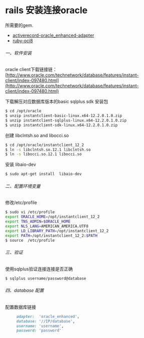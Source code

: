# rails 安装连接oracle


所需要的gem.

  - [activerecord-oracle_enhanced-adapter](https://github.com/rsim/oracle-enhanced)
  - [ruby-oci8](https://github.com/kubo/ruby-oci8)


###### 一、软件安装
oracle client下载链接链：
[http://www.oracle.com/technetwork/database/features/instant-client/index-097480.html](http://www.oracle.com/technetwork/database/features/instant-client/index-097480.html)


下载解压对应数据库版本的basic sqlplus sdk 安装包

```sh
$ cd /opt/oracle	
$ unzip instantclient-basic-linux.x64-12.2.0.1.0.zip
$ unzip instantclient-sqlplus-linux.x64-12.2.0.1.0.zip
$ unzip instantclient-sdk-linux.x64-12.2.0.1.0.zip
```

创建 libclntsh.so and libocci.so

```sh
$ cd /opt/oracle/instantclient_12_2
$ ln -s libclntsh.so.12.1 libclntsh.so
$ ln -s libocci.so.12.1 libocci.so
```
安装 libaio-dev
```sh
$ sudo apt-get install  libaio-dev
```

###### 二、配置环境变量
修改/etc/profile
```sh
$ sudo vi /etc/profile
export ORACLE_HOME=/opt/instantclient_12_2
export TNS_ADMIN=$ORACLE_HOME
export NLS_LANG=AMERICAN_AMERICA.UTF8
export LD_LIBRARY_PATH=/opt/instantclient_12_2
export PATH=/opt/instantclient_12_2:$PATH
$ source  /etc/profile
```
###### 三、验证
使用sqlplus验证连接连接是否正确
```sh
$ sqlplus username/password@database
```
###### 四、database 配置
配置数据库链接 
```ruby
	 adapter:  'oracle_enhanced',
	 database: '//IP/database',
	 username: 'username',
	 password: 'password'
```


